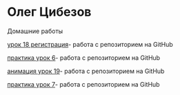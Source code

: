 # Олег Цибезов

Домашние работы

[урок 18 регистрация](https://oleg7575.github.io/lesson_18/index.html "Регистрация")- работа с репозиторием на GitHub

[практика урок 6](https://oleg7575.github.io/%D0%9F%D1%80%D0%B0%D0%BA%D1%82%D0%B8%D1%87%D0%B5%D1%81%D0%BA%D0%B8%D0%B9%20%D1%83%D1%80%D0%BE%D0%BA-6/src/ "Регистрация")- работа с репозиторием на GitHub

[анимация урок 19](https://oleg7575.github.io/animate%20lesson_19/ "Регистрация+анимация")- работа с репозиторием на GitHub

[практика урок 7](https://oleg7575.github.io/lesson_7/ "Отзывы")- работа с репозиторием на GitHub
